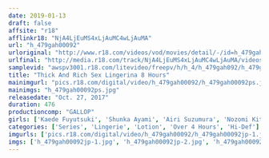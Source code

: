 ```yaml
---
date: 2019-01-13
draft: false
affsite: "r18"
afflinkr18: "NjA4LjEuMS4xLjAuMC4wLjAuMA"
url: "h_479gah00092"
urloriginal: "http://www.r18.com/videos/vod/movies/detail/-/id=h_479gah00092"
urlfinal: "http://media.r18.com/track/NjA4LjEuMS4xLjAuMC4wLjAuMA/videos/vod/movies/detail/-/id=h_479gah00092"
samplevid: "awspv3001.r18.com/litevideo/freepv/h/h_4/h_479gah092/h_479gah092_dmb_w.mp4"
title: "Thick And Rich Sex Lingerina 8 Hours"
mainimgurl: "pics.r18.com/digital/video/h_479gah00092/h_479gah00092ps.jpg"
mainimgs: "h_479gah00092ps.jpg"
releasedate: "Oct. 27, 2017"
duration: 476
productioncomp: "GALLOP"
girls: ['Kaede Fuyutsuki', 'Shunka Ayami', 'Airi Suzumura', 'Nozomi Kitano', 'Kazusa Yatabe', 'Mio Ozaki', 'Rui Hasegawa', 'Sayaka Yamada', 'Harua Narumiya']
categories: ['Series', 'Lingerie', 'Lotion', 'Over 4 Hours', 'Hi-Def']
imgurls: ['pics.r18.com/digital/video/h_479gah00092/h_479gah00092jp-1.jpg', 'pics.r18.com/digital/video/h_479gah00092/h_479gah00092jp-2.jpg', 'pics.r18.com/digital/video/h_479gah00092/h_479gah00092jp-3.jpg', 'pics.r18.com/digital/video/h_479gah00092/h_479gah00092jp-4.jpg', 'pics.r18.com/digital/video/h_479gah00092/h_479gah00092jp-5.jpg', 'pics.r18.com/digital/video/h_479gah00092/h_479gah00092jp-6.jpg', 'pics.r18.com/digital/video/h_479gah00092/h_479gah00092jp-7.jpg', 'pics.r18.com/digital/video/h_479gah00092/h_479gah00092jp-8.jpg', 'pics.r18.com/digital/video/h_479gah00092/h_479gah00092jp-9.jpg', 'pics.r18.com/digital/video/h_479gah00092/h_479gah00092jp-10.jpg', 'pics.r18.com/digital/video/h_479gah00092/h_479gah00092jp-11.jpg', 'pics.r18.com/digital/video/h_479gah00092/h_479gah00092jp-12.jpg', 'pics.r18.com/digital/video/h_479gah00092/h_479gah00092jp-13.jpg', 'pics.r18.com/digital/video/h_479gah00092/h_479gah00092jp-14.jpg', 'pics.r18.com/digital/video/h_479gah00092/h_479gah00092jp-15.jpg', 'pics.r18.com/digital/video/h_479gah00092/h_479gah00092jp-16.jpg', 'pics.r18.com/digital/video/h_479gah00092/h_479gah00092jp-17.jpg', 'pics.r18.com/digital/video/h_479gah00092/h_479gah00092jp-18.jpg', 'pics.r18.com/digital/video/h_479gah00092/h_479gah00092jp-19.jpg', 'pics.r18.com/digital/video/h_479gah00092/h_479gah00092jp-20.jpg']
imgs: ['h_479gah00092jp-1.jpg', 'h_479gah00092jp-2.jpg', 'h_479gah00092jp-3.jpg', 'h_479gah00092jp-4.jpg', 'h_479gah00092jp-5.jpg', 'h_479gah00092jp-6.jpg', 'h_479gah00092jp-7.jpg', 'h_479gah00092jp-8.jpg', 'h_479gah00092jp-9.jpg', 'h_479gah00092jp-10.jpg', 'h_479gah00092jp-11.jpg', 'h_479gah00092jp-12.jpg', 'h_479gah00092jp-13.jpg', 'h_479gah00092jp-14.jpg', 'h_479gah00092jp-15.jpg', 'h_479gah00092jp-16.jpg', 'h_479gah00092jp-17.jpg', 'h_479gah00092jp-18.jpg', 'h_479gah00092jp-19.jpg', 'h_479gah00092jp-20.jpg']
---
```

